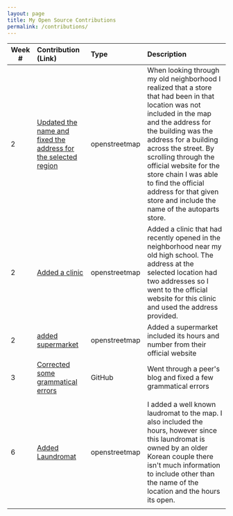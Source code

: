 ```yaml
---
layout: page
title: My Open Source Contributions
permalink: /contributions/
---
```


<!--
The first column, Contribution, must be a hyperlink to the actual contribution,
such as the Wikipedia edit or pull request, etc., with a suitable name.
Type of the contribution should be "Wikipedia edit", "OpenStreet Map feature",
"Project Documentation", "Project Code", "Blog Edit", etc.

The Description should include a brief summary of what you did.

Replace the first row below with your contribution and add new ones below it
following the same syntax.

-->





| Week #       | Contribution (Link)  | Type  | Description |
|---|:---|:---|:---|
|  2   | [Updated the name and fixed the address for the selected region](https://www.openstreetmap.org/changeset/81063467)    | openstreetmap|When looking through my old neighborhood I realized that a store that had been in that location was not included in the map and the address for the building was the address for a building across the street. By scrolling through the official website for the store chain I was able to find the official address for that given store and include the name of the autoparts store.|
|  2   | [Added a clinic](https://www.openstreetmap.org/changeset/81131767)    | openstreetmap| Added a clinic that had recently opened in the neighborhood near my old high school. The address at the selected location had two addresses so I went to the official website for this clinic and used the address provided. |
|  2   | [added supermarket](https://www.openstreetmap.org/changeset/81132625) | openstreetmap| Added a supermarket included its hours and number from their official website |
|  3  | [Corrected some grammatical errors](https://github.com/hunter-college-ossd-spr-2020/cchloet-weekly/pull/5) | GitHub| Went through a peer's blog and fixed a few grammatical errors | 
|     |     |     |      |
|  6  | [Added Laundromat](https://www.openstreetmap.org/changeset/82032924)    | openstreetmap| I added a well known laudromat to the map. I also included the hours, however since this laundromat is owned by an older Korean couple there isn't much information to include other than the name of the location and the hours its open.|
|     |     |     |      |

